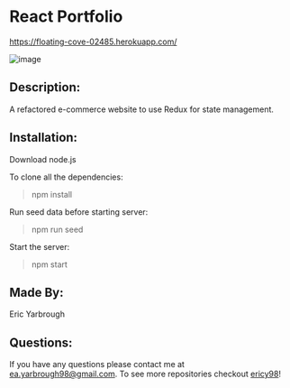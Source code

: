 # React Portfolio
https://floating-cove-02485.herokuapp.com/

![image](https://user-images.githubusercontent.com/65314282/98408480-d04d9400-2036-11eb-978b-53866edc0a68.png)

## Description:
A refactored e-commerce website to use Redux for state management. 

## Installation:
Download node.js

To clone all the dependencies:
 > npm install

Run seed data before starting server:
 > npm run seed

Start the server:
  > npm start

## Made By:
Eric Yarbrough

## Questions:
If you have any questions please contact me at ea.yarbrough98@gmail.com. To see more repositories checkout [ericy98](https://github.com/ericy98/)!
